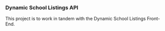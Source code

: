 ### Dynamic School Listings API

This project is to work in tandem with the Dynamic School Listings Front-End.